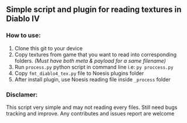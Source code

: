 ## Simple script and plugin for reading textures in Diablo IV
### How to use:
1. Clone this git to your device
2. Copy textures from game that you want to read into corresponding folders. *(Must have both meta & payload for a same filename)*
3. Run `process.py` python script in command line i.e: `py proccess.py`
4. Copy `fmt_diablo4_tex.py` file to Noesis plugins folder
5. After install plugin, use Noesis reading file inside `_process` folder

### Disclamer:
This script very simple and may not reading every files. Still need bugs tracking and improve. Any contributes and issues report are welcome

